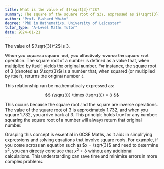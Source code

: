 ```yaml
---
title: What is the value of $(\sqrt{3})^2$?
summary: The square of the square root of $3$, expressed as $(\sqrt{3})^2$, equals $3$.
author: "Prof. Richard White"
degree: "PhD in Mathematics, University of Leicester"
tutor_type: "A-Level Maths Tutor"
date: 2024-01-21
---
```


The value of $(\sqrt{3})^2$ is $3$.

When you square a square root, you effectively reverse the square root operation. The square root of a number is defined as a value that, when multiplied by itself, yields the original number. For instance, the square root of $3$ (denoted as $\sqrt{3}$) is a number that, when squared (or multiplied by itself), returns the original number $3$.

This relationship can be mathematically expressed as:

$$
(\sqrt{3}) \times (\sqrt{3}) = 3
$$

This occurs because the square root and the square are inverse operations. The value of the square root of $3$ is approximately $1.732$, and when you square $1.732$, you arrive back at $3$. This principle holds true for any number: squaring the square root of a number will always return that original number.

Grasping this concept is essential in GCSE Maths, as it aids in simplifying expressions and solving equations that involve square roots. For example, if you come across an equation such as $x = \sqrt{3}$ and need to determine $x^2$, you can directly conclude that $x^2 = 3$ without any additional calculations. This understanding can save time and minimize errors in more complex problems.
    